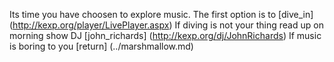 Its time you have choosen to explore music.
The first option is to [dive_in] (http://kexp.org/player/LivePlayer.aspx)
If diving is not your thing read up on morning show DJ [john_richards] (http://kexp.org/dj/JohnRichards)
If music is boring to you [return] (../marshmallow.md)